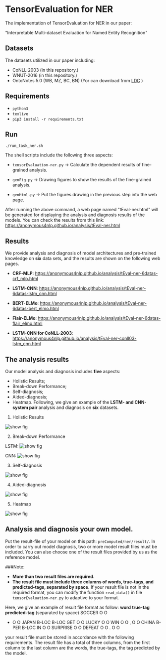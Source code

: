 # TensorEvaluation for NER
The implementation of TensorEvaluation for NER in our paper:

"Interpretable Multi-dataset Evaluation for Named Entity Recognition"

## Datasets

The datasets utilized in our paper including:

- CoNLL-2003 (in this repository.)
- WNUT-2016 (in this repository.)
- OntoNotes 5.0 (WB, MZ, BC, BN) (Yor can download from [LDC](https://catalog.ldc.upenn.edu/LDC2013T19) )


## Requirements

-  `python3`
-  `texlive`
- `pip3 install -r requirements.txt`

 
## Run

`./run_task_ner.sh`

The shell scripts include the following three aspects:

- `tensorEvaluation-ner.py` -> Calculate the dependent results of fine-grained analysis.

- `genFig.py` -> Drawing figures to show the results of the fine-grained analysis.

- `genHtml.py` -> Put the figures drawing in the previous step into the web page.

After running the above command, a web page named "tEval-ner.html" will be generated for displaying the analysis and diagnosis results of the models. You can check the results from this link: https://anonymous4nlp.github.io/analysis/tEval-ner.html


## Results
We provide analysis and diagnosis of model architectures and pre-trained knowledge on **six** data sets, and the results are shown on the following web pages.

- **CRF-MLP**: https://anonymous4nlp.github.io/analysis/tEval-ner-6datas-crf_mlp.html

- **LSTM-CNN**: https://anonymous4nlp.github.io/analysis/tEval-ner-6datas-lstm_cnn.html

- **BERT-ELMo**: https://anonymous4nlp.github.io/analysis/tEval-ner-6datas-bert_elmo.html

- **Flair-ELMo**: https://anonymous4nlp.github.io/analysis/tEval-ner-6datas-flair_elmo.html

- **LSTM-CNN for CoNLL-2003**: https://anonymous4nlp.github.io/analysis/tEval-ner-conll03-lstm_cnn.html


## The analysis results

Our model analysis and diagnosis includes **five** aspects: 
- Holistic Results; 
- Break-down Performance; 
- Self-diagnosis; 
- Aided-diagnosis; 
- Heatmap. 
Following, we give an example of the **LSTM- and CNN-system pair** analysis and diagnosis on **six** datasets.

1) Holistic Results

![show fig](https://github.com/anonymous4nlp/anonymous4nlp.github.io/raw/master/img/1holistic-result.png)

2) Break-down Performance

LSTM: ![show fig](https://github.com/anonymous4nlp/anonymous4nlp.github.io/raw/master/img/2breakdown-lstm.png)

CNN: ![show fig](https://github.com/anonymous4nlp/anonymous4nlp.github.io/raw/master/img/2breakdown-cnn.png)


3) Self-diagnosis

![show fig](https://github.com/anonymous4nlp/anonymous4nlp.github.io/raw/master/img/3selfdiag-lstmcnn.png)

4) Aided-diagnosis

![show fig](https://github.com/anonymous4nlp/anonymous4nlp.github.io/raw/master/img/4compdiag-lstmcnn.png)

5) Heatmap

![show fig](https://github.com/anonymous4nlp/anonymous4nlp.github.io/raw/master/img/5heatmap.png)


## Analysis and diagnosis your own model.

Put the result-file of your model on this path: `preComputed/ner/result/`. In order to carry out model diagnosis, two or more model result files must be included. You can also choose one of the result files provided by us as the reference model.

###Note: 
- **More than two result files are required.** 
- **The result file must include three columns of words, true-tags, and predicted-tags, separated by space.** If your result file is not in the required format, you can modify the function `read_data()` in file `tensorEvaluation-ner.py` to adaptive to your format. 

Here, we give an example of result file format as follow:
**word** **true-tag** **predicted-tag**  (separated by space)
SOCCER     O              O
- O O
JAPAN     B-LOC          B-LOC
GET        O              O
LUCKY      O              O
WIN        O              O
,          O              O
CHINA     B-PER          B-LOC
IN         O              O
SURPRISE   O              O
DEFEAT     O              O
.          O              O

your result file must be stored in accordance with the following requirements. The result file has a total of three columns, from the first column to the last column are the words, the true-tags, the tag predicted by the model.


